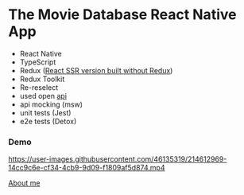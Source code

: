 # The Movie Database React Native App

- React Native
- TypeScript
- Redux ([React SSR version built without Redux](https://github.com/petrovmiroslav/movie-db-app-web))
- Redux Toolkit
- Re-reselect
- used open [api](https://developers.themoviedb.org/3/getting-started/introduction)
- api mocking (msw)
- unit tests (Jest)
- e2e tests (Detox)

### Demo

https://user-images.githubusercontent.com/46135319/214612969-14cc9c6e-cf34-4cb9-9d09-f1809af5d874.mp4

[About me](https://petrovmiroslav.github.io/miroslavpetrov/)
